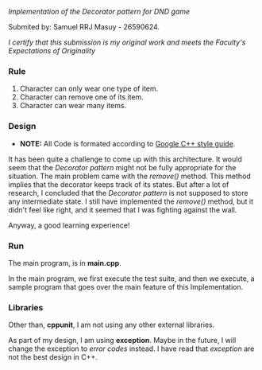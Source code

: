 *Implementation of the Decorator pattern for DND game*

Submited by: Samuel RRJ Masuy - 26590624.

*I certify that this submission is my original work and meets the Faculty's
Expectations of Originality*

### Rule

1. Character can only wear one type of item.
2. Character can remove one of its item.
3. Character can wear many items.

### Design

* **NOTE:** All Code is formated according to [Google C++ style guide](https://google.github.io/styleguide/cppguide.html).

It has been quite a challenge to come up with this architecture.
It would seem that the *Decorator pattern* might not be fully appropriate for
the situation.
The main problem came with the *remove()* method. This method implies that the
decorator keeps track of its states.
But after a lot of research, I concluded that the *Decorator pattern* is not
supposed to store any intermediate state.
I still have implemented the *remove()* method, but it didn't feel like right,
and it seemed that I was fighting against the wall.

Anyway, a good learning experience!

### Run

The main program, is in **main.cpp**.

In the main program, we first execute the test suite, and then we execute, a
sample program that goes over the main feature of this Implementation.

### Libraries

Other than, **cppunit**, I am not using any other external libraries.

As part of my design, I am using **exception**. Maybe in the future, I will
change the exception to *error codes* instead. I have read that *exception* are
not the best design in C++.
